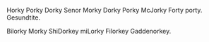 Horky Porky Dorky Senor Morky Dorky Porky McJorky Forty porty.
Gesundtite.

Bilorky Morky ShiDorkey miLorky Filorkey Gaddenorkey.